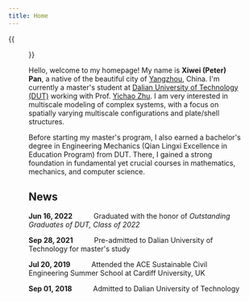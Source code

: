 ```yaml
---
title: Home
---
```


{{<figure src="Xiwei_Portrait.JPG" title="Me at Jinji Lake in Suzhou, Summer 2023 (Credit goes to Hu)" width="500">}}

Hello, welcome to my homepage! My name is **Xiwei (Peter) Pan**, a native of the beautiful city of [Yangzhou](https://en.wikipedia.org/wiki/Yangzhou), China. I'm currently a master's student at [Dalian University of Technology (DUT)](https://www.dlut.edu.cn/) working with Prof. [Yichao Zhu](http://faculty.dlut.edu.cn/zhuyc/zh_CN/index/968943/list/index.htm). I am very interested in multiscale modeling of complex systems, with a focus on spatially varying multiscale configurations and plate/shell structures.

Before starting my master's program, I also earned a bachelor's degree in Engineering Mechanics (Qian Lingxi Excellence in Education Program) from DUT. There, I gained a strong foundation in fundamental yet crucial courses in mathematics, mechanics, and computer science.

## News

<p><b>Jun 16, 2022</b>&emsp;&emsp;&emsp;Graduated with the honor of <em>Outstanding Graduates of DUT, Class of 2022</em></p>

<p><b>Sep 28, 2021</b>&emsp;&emsp;&emsp;Pre-admitted to Dalian University of Technology for master's study</p>

<p><b>Jul 20, 2019</b>&emsp;&emsp;&emsp;Attended the ACE Sustainable Civil Engineering Summer School at Cardiff University, UK</p>

<p><b>Sep 01, 2018</b>&emsp;&emsp;&emsp;Admitted to Dalian University of Technology</p>

